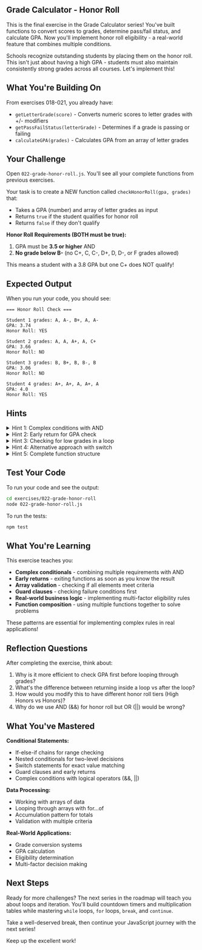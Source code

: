 ## Grade Calculator - Honor Roll

This is the final exercise in the Grade Calculator series! You've built functions to convert scores to grades, determine pass/fail status, and calculate GPA. Now you'll implement honor roll eligibility - a real-world feature that combines multiple conditions.

Schools recognize outstanding students by placing them on the honor roll. This isn't just about having a high GPA - students must also maintain consistently strong grades across all courses. Let's implement this!

## What You're Building On

From exercises 018-021, you already have:
- `getLetterGrade(score)` - Converts numeric scores to letter grades with +/- modifiers
- `getPassFailStatus(letterGrade)` - Determines if a grade is passing or failing
- `calculateGPA(grades)` - Calculates GPA from an array of letter grades

## Your Challenge

Open `022-grade-honor-roll.js`. You'll see all your complete functions from previous exercises.

Your task is to create a NEW function called `checkHonorRoll(gpa, grades)` that:
- Takes a GPA (number) and array of letter grades as input
- Returns `true` if the student qualifies for honor roll
- Returns `false` if they don't qualify

**Honor Roll Requirements (BOTH must be true):**
1. GPA must be **3.5 or higher** AND
2. **No grade below B-** (no C+, C, C-, D+, D, D-, or F grades allowed)

This means a student with a 3.8 GPA but one C+ does NOT qualify!

## Expected Output

When you run your code, you should see:
```
=== Honor Roll Check ===

Student 1 grades: A, A-, B+, A, A-
GPA: 3.74
Honor Roll: YES

Student 2 grades: A, A, A+, A, C+
GPA: 3.66
Honor Roll: NO

Student 3 grades: B, B+, B, B-, B
GPA: 3.06
Honor Roll: NO

Student 4 grades: A+, A+, A, A+, A
GPA: 4.0
Honor Roll: YES
```

## Hints

<details>
<summary>Hint 1: Complex conditions with AND</summary>

Honor roll requires TWO conditions to be true simultaneously:

```javascript
function checkHonorRoll(gpa, grades) {
  // Condition 1: GPA check
  const hasHighGPA = gpa >= 3.5;

  // Condition 2: No low grades check
  const hasNoLowGrades = // need to check...

  // Both must be true
  return hasHighGPA && hasNoLowGrades;
}
```

Use the AND operator (`&&`) to combine multiple requirements!
</details>

<details>
<summary>Hint 2: Early return for GPA check</summary>

Check the GPA first - if it's too low, return false immediately:

```javascript
function checkHonorRoll(gpa, grades) {
  if (gpa < 3.5) {
    return false;  // Doesn't qualify - stop checking
  }

  // If we reach here, GPA is good
  // Now check grades...
}
```

This is called an **early return** - exiting as soon as you know the answer!
</details>

<details>
<summary>Hint 3: Checking for low grades in a loop</summary>

Loop through the grades array and check each one:

```javascript
for (const grade of grades) {
  // Check if this grade is below B-
  if (grade === "C+" || grade === "C" || grade === "C-" ||
      grade === "D+" || grade === "D" || grade === "D-" || grade === "F") {
    return false;  // Found a low grade - disqualified!
  }
}

// If we get here, no low grades were found
return true;
```

As soon as you find one low grade, you can stop checking and return false!
</details>

<details>
<summary>Hint 4: Alternative approach with switch</summary>

You could use a switch statement to check for low grades:

```javascript
for (const grade of grades) {
  switch (grade) {
    case "C+":
    case "C":
    case "C-":
    case "D+":
    case "D":
    case "D-":
    case "F":
      return false;  // Found a disqualifying grade
  }
}
```

Both if and switch work - choose what's clearer to you!
</details>

<details>
<summary>Hint 5: Complete function structure</summary>

Here's the complete structure:

```javascript
function checkHonorRoll(gpa, grades) {
  // Check GPA requirement first
  if (gpa < 3.5) {
    return false;
  }

  // Check for any grades below B-
  for (const grade of grades) {
    if (grade === "C+" || grade === "C" || grade === "C-" ||
        grade === "D+" || grade === "D" || grade === "D-" || grade === "F") {
      return false;
    }
  }

  // Both conditions met!
  return true;
}
```

Try to implement it yourself before looking!
</details>

## Test Your Code

To run your code and see the output:
```bash
cd exercises/022-grade-honor-roll
node 022-grade-honor-roll.js
```

To run the tests:
```bash
npm test
```

## What You're Learning

This exercise teaches you:
- **Complex conditionals** - combining multiple requirements with AND
- **Early returns** - exiting functions as soon as you know the result
- **Array validation** - checking if all elements meet criteria
- **Guard clauses** - checking failure conditions first
- **Real-world business logic** - implementing multi-factor eligibility rules
- **Function composition** - using multiple functions together to solve problems

These patterns are essential for implementing complex rules in real applications!

## Reflection Questions

After completing the exercise, think about:
1. Why is it more efficient to check GPA first before looping through grades?
2. What's the difference between returning inside a loop vs after the loop?
3. How would you modify this to have different honor roll tiers (High Honors vs Honors)?
4. Why do we use AND (&&) for honor roll but OR (||) would be wrong?

## What You've Mastered

**Conditional Statements:**
- If-else-if chains for range checking
- Nested conditionals for two-level decisions
- Switch statements for exact value matching
- Guard clauses and early returns
- Complex conditions with logical operators (&&, ||)

**Data Processing:**
- Working with arrays of data
- Looping through arrays with for...of
- Accumulation pattern for totals
- Validation with multiple criteria

**Real-World Applications:**
- Grade conversion systems
- GPA calculation
- Eligibility determination
- Multi-factor decision making

## Next Steps

Ready for more challenges? The next series in the roadmap will teach you about loops and iteration. You'll build countdown timers and multiplication tables while mastering `while` loops, `for` loops, `break`, and `continue`.

Take a well-deserved break, then continue your JavaScript journey with the next series!

Keep up the excellent work!